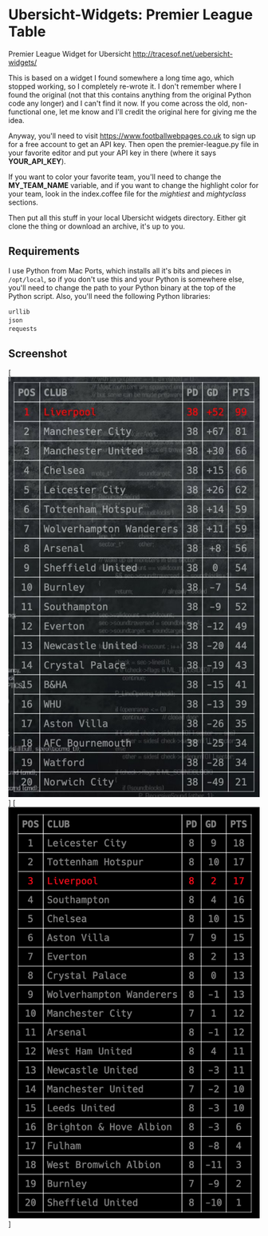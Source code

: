 # Ubersicht-Widgets: Premier League Table

Premier League Widget for Ubersicht http://tracesof.net/uebersicht-widgets/

This is based on a widget I found somewhere a long time ago, which stopped working, so I completely re-wrote it. I don't remember where I found the original (not that this contains anything from the original Python code any longer) and I can't find it now. If you come across the old, non-functional one, let me know and I'll credit the original here for giving me the idea.

Anyway, you'll need to visit https://www.footballwebpages.co.uk to sign up for a free account to get an API key. Then open the premier-league.py file in your favorite editor and put your API key in there (where it says **YOUR_API_KEY**).

If you want to color your favorite team, you'll need to change the **MY_TEAM_NAME** variable, and if you want to change the highlight color for your team, look in the index.coffee file for the *mightiest* and *mightyclass* sections.

Then put all this stuff in your local Ubersicht widgets directory. Either git clone the thing or download an archive, it's up to you.

## Requirements

I use Python from Mac Ports, which installs all it's bits and pieces in `/opt/local`, so if you don't use this and your Python is somewhere else, you'll need to change the path to your Python binary at the top of the Python script. Also, you'll need the following Python libraries:

```Python
urllib
json
requests
```

## Screenshot

[![Screenshot](screenshots/mightyreds.jpg)]
[![Screenshot](screenshots/screenshot.png)]
